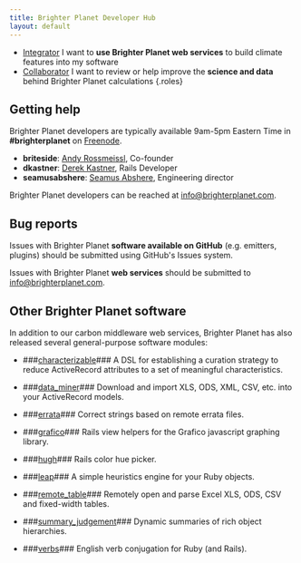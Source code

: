```yaml
---
title: Brighter Planet Developer Hub
layout: default
---
```


* [Integrator](consumer.html) I want to **use Brighter Planet web services** to build climate features into my software
* [Collaborator](collaborator.html) I want to review or help improve the **science and data** behind Brighter Planet calculations
{.roles}

## Getting help ##

Brighter Planet developers are typically available 9am-5pm Eastern Time in **#brighterplanet** on [Freenode](http://freenode.net).

* **briteside**: [Andy Rossmeissl](http://brighterplanet.com/users/andy), Co-founder
* **dkastner**: [Derek Kastner](http://brighterplanet.com/users/dkastner), Rails Developer
* **seamusabshere**: [Seamus Abshere](http://brighterplanet.com/users/seamusabshere), Engineering director

Brighter Planet developers can be reached at [info@brighterplanet.com](mailto:info@brighterplanet.com).

## Bug reports ##

Issues with Brighter Planet **software available on GitHub** (e.g. emitters, plugins) should be submitted using GitHub's Issues system.

Issues with Brighter Planet **web services** should be submitted to [info@brighterplanet.com](mailto:info@brighterplanet.com).

## Other Brighter Planet software ##

In addition to our carbon middleware web services, Brighter Planet has also released several general-purpose software modules:

*  ###[characterizable](http://github.com/seamusabshere)###
   A DSL for establishing a curation strategy to reduce ActiveRecord attributes to a set of meaningful characteristics.

*  ###[data_miner](http://github.com/seamusabshere/data_miner)###
   Download and import XLS, ODS, XML, CSV, etc. into your ActiveRecord models.
   
*  ###[errata](http://github.com/seamusabshere/errata)###
   Correct strings based on remote errata files.
   
*  ###[grafico](http://github.com/rossmeissl/grafico)###
   Rails view helpers for the Grafico javascript graphing library.
   
*  ###[hugh](http://github.com/rossmeissl/hugh)###
   Rails color hue picker.
   
*  ###[leap](http://github.com/rossmeissl/leap)###
   A simple heuristics engine for your Ruby objects.
   
*  ###[remote_table](http://github.com/seamusabshere/remote_table)###
   Remotely open and parse Excel XLS, ODS, CSV and fixed-width tables.

*  ###[summary_judgement](http://github.com/rossmeissl/summary_judgement)###
   Dynamic summaries of rich object hierarchies.

*  ###[verbs](http://github.com/rossmeissl/verbs)###
   English verb conjugation for Ruby (and Rails).